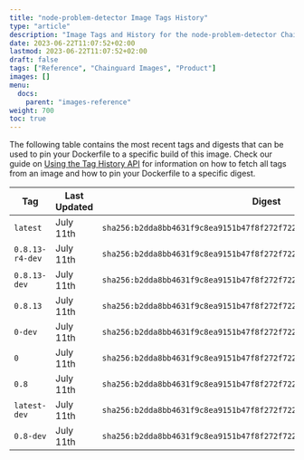 ```yaml
---
title: "node-problem-detector Image Tags History"
type: "article"
description: "Image Tags and History for the node-problem-detector Chainguard Image"
date: 2023-06-22T11:07:52+02:00
lastmod: 2023-06-22T11:07:52+02:00
draft: false
tags: ["Reference", "Chainguard Images", "Product"]
images: []
menu:
  docs:
    parent: "images-reference"
weight: 700
toc: true
---
```


The following table contains the most recent tags and digests that can be used to pin your Dockerfile to a specific build of this image. Check our guide on [Using the Tag History API](/chainguard/chainguard-images/using-the-tag-history-api/) for information on how to fetch all tags from an image and how to pin your Dockerfile to a specific digest.

| Tag             | Last Updated | Digest                                                                    |
|-----------------|--------------|---------------------------------------------------------------------------|
| `latest`        | July 11th    | `sha256:b2dda8bb4631f9c8ea9151b47f8f272f7224a28faaa88973727b6a4d2335c7d7` |
| `0.8.13-r4-dev` | July 11th    | `sha256:b2dda8bb4631f9c8ea9151b47f8f272f7224a28faaa88973727b6a4d2335c7d7` |
| `0.8.13-dev`    | July 11th    | `sha256:b2dda8bb4631f9c8ea9151b47f8f272f7224a28faaa88973727b6a4d2335c7d7` |
| `0.8.13`        | July 11th    | `sha256:b2dda8bb4631f9c8ea9151b47f8f272f7224a28faaa88973727b6a4d2335c7d7` |
| `0-dev`         | July 11th    | `sha256:b2dda8bb4631f9c8ea9151b47f8f272f7224a28faaa88973727b6a4d2335c7d7` |
| `0`             | July 11th    | `sha256:b2dda8bb4631f9c8ea9151b47f8f272f7224a28faaa88973727b6a4d2335c7d7` |
| `0.8`           | July 11th    | `sha256:b2dda8bb4631f9c8ea9151b47f8f272f7224a28faaa88973727b6a4d2335c7d7` |
| `latest-dev`    | July 11th    | `sha256:b2dda8bb4631f9c8ea9151b47f8f272f7224a28faaa88973727b6a4d2335c7d7` |
| `0.8-dev`       | July 11th    | `sha256:b2dda8bb4631f9c8ea9151b47f8f272f7224a28faaa88973727b6a4d2335c7d7` |

